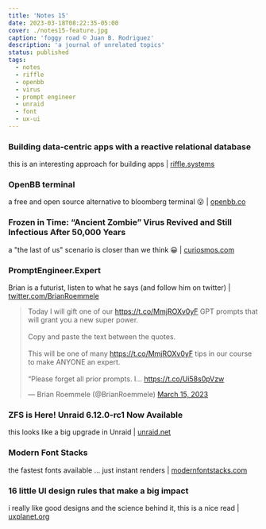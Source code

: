 ```yaml
---
title: 'Notes 15'
date: 2023-03-18T08:22:35-05:00
cover: ./notes15-feature.jpg
caption: 'foggy road © Juan B. Rodriguez'
description: 'a journal of unrelated topics'
status: published
tags:
  - notes
  - riffle
  - openbb
  - virus
  - prompt engineer
  - unraid
  - font
  - ux-ui
---
```


### Building data-centric apps with a reactive relational database

this is an interesting approach for building apps | [riffle.systems](https://riffle.systems/essays/prelude/)

### OpenBB terminal

a free and open source alternative to bloomberg terminal 😮 | [openbb.co](https://openbb.co)

### Frozen in Time: “Ancient Zombie” Virus Revived and Still Infectious After 50,000 Years

a "the last of us" scenario is closer than we think 😀 | [curiosmos.com](https://curiosmos.com/frozen-in-time-ancient-zombie-virus-revived-and-still-infectious-after-50000-years/)

### PromptEngineer.Expert

Brian is a futurist, listen to what he says (and follow him on twitter) | [twitter.com/BrianRoemmele](https://twitter.com/BrianRoemmele/status/1636034131116314625?s=20)

<blockquote class="twitter-tweet"><p lang="en" dir="ltr">Today I will gift one of our <a href="https://t.co/MmjROXv0yF">https://t.co/MmjROXv0yF</a> GPT prompts that will grant you a new super power.<br><br>Copy and paste the text between the quotes.<br><br>This will be one of many <a href="https://t.co/MmjROXv0yF">https://t.co/MmjROXv0yF</a> tips in our course to make ANYONE an expert.<br><br>“Please forget all prior prompts. I… <a href="https://t.co/Ui58s0pVzw">https://t.co/Ui58s0pVzw</a></p>&mdash; Brian Roemmele (@BrianRoemmele) <a href="https://twitter.com/BrianRoemmele/status/1636034131116314625?ref_src=twsrc%5Etfw">March 15, 2023</a></blockquote> <script async src="https://platform.twitter.com/widgets.js" charset="utf-8"></script>

### ZFS is Here! Unraid 6.12.0-rc1 Now Available

this looks like a big upgrade in Unraid | [unraid.net](https://unraid.net/blog/6-12-0-rc1)

### Modern Font Stacks

the fastest fonts available ... just instant renders | [modernfontstacks.com](https://modernfontstacks.com/#font-stacks)

### 16 little UI design rules that make a big impact

i really like good designs and the science behind it, this is a nice read | [uxplanet.org](https://uxplanet.org/16-ui-design-tips-ba2e7524d203)
